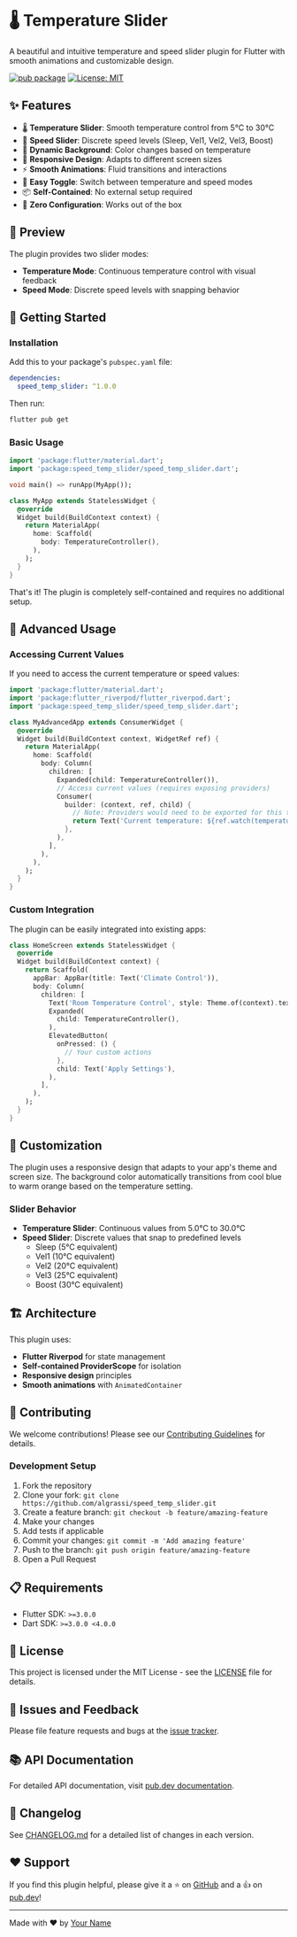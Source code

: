 # 🌡️ Temperature Slider

A beautiful and intuitive temperature and speed slider plugin for Flutter with smooth animations and customizable design.

[![pub package](https://img.shields.io/pub/v/speed_temp_slider.svg)](https://pub.dev/packages/speed_temp_slider)
[![License: MIT](https://img.shields.io/badge/License-MIT-yellow.svg)](https://opensource.org/licenses/MIT)

## ✨ Features

- 🌡️ **Temperature Slider**: Smooth temperature control from 5°C to 30°C
- 🚀 **Speed Slider**: Discrete speed levels (Sleep, Vel1, Vel2, Vel3, Boost)
- 🎨 **Dynamic Background**: Color changes based on temperature
- 📱 **Responsive Design**: Adapts to different screen sizes
- ⚡ **Smooth Animations**: Fluid transitions and interactions
- 🔄 **Easy Toggle**: Switch between temperature and speed modes
- 📦 **Self-Contained**: No external setup required
- 🎯 **Zero Configuration**: Works out of the box

## 📱 Preview

The plugin provides two slider modes:
- **Temperature Mode**: Continuous temperature control with visual feedback
- **Speed Mode**: Discrete speed levels with snapping behavior

## 🚀 Getting Started

### Installation

Add this to your package's `pubspec.yaml` file:

```yaml
dependencies:
  speed_temp_slider: ^1.0.0
```

Then run:

```bash
flutter pub get
```

### Basic Usage

```dart
import 'package:flutter/material.dart';
import 'package:speed_temp_slider/speed_temp_slider.dart';

void main() => runApp(MyApp());

class MyApp extends StatelessWidget {
  @override
  Widget build(BuildContext context) {
    return MaterialApp(
      home: Scaffold(
        body: TemperatureController(),
      ),
    );
  }
}
```

That's it! The plugin is completely self-contained and requires no additional setup.

## 📖 Advanced Usage

### Accessing Current Values

If you need to access the current temperature or speed values:

```dart
import 'package:flutter/material.dart';
import 'package:flutter_riverpod/flutter_riverpod.dart';
import 'package:speed_temp_slider/speed_temp_slider.dart';

class MyAdvancedApp extends ConsumerWidget {
  @override
  Widget build(BuildContext context, WidgetRef ref) {
    return MaterialApp(
      home: Scaffold(
        body: Column(
          children: [
            Expanded(child: TemperatureController()),
            // Access current values (requires exposing providers)
            Consumer(
              builder: (context, ref, child) {
                // Note: Providers would need to be exported for this to work
                return Text('Current temperature: ${ref.watch(temperatureProvider)}°C');
              },
            ),
          ],
        ),
      ),
    );
  }
}
```

### Custom Integration

The plugin can be easily integrated into existing apps:

```dart
class HomeScreen extends StatelessWidget {
  @override
  Widget build(BuildContext context) {
    return Scaffold(
      appBar: AppBar(title: Text('Climate Control')),
      body: Column(
        children: [
          Text('Room Temperature Control', style: Theme.of(context).textTheme.headlineMedium),
          Expanded(
            child: TemperatureController(),
          ),
          ElevatedButton(
            onPressed: () {
              // Your custom actions
            },
            child: Text('Apply Settings'),
          ),
        ],
      ),
    );
  }
}
```

## 🎨 Customization

The plugin uses a responsive design that adapts to your app's theme and screen size. The background color automatically transitions from cool blue to warm orange based on the temperature setting.

### Slider Behavior

- **Temperature Slider**: Continuous values from 5.0°C to 30.0°C
- **Speed Slider**: Discrete values that snap to predefined levels
  - Sleep (5°C equivalent)
  - Vel1 (10°C equivalent)  
  - Vel2 (20°C equivalent)
  - Vel3 (25°C equivalent)
  - Boost (30°C equivalent)

## 🏗️ Architecture

This plugin uses:
- **Flutter Riverpod** for state management
- **Self-contained ProviderScope** for isolation
- **Responsive design** principles
- **Smooth animations** with `AnimatedContainer`

## 🤝 Contributing

We welcome contributions! Please see our [Contributing Guidelines](CONTRIBUTING.md) for details.

### Development Setup

1. Fork the repository
2. Clone your fork: `git clone https://github.com/algrassi/speed_temp_slider.git`
3. Create a feature branch: `git checkout -b feature/amazing-feature`
4. Make your changes
5. Add tests if applicable
6. Commit your changes: `git commit -m 'Add amazing feature'`
7. Push to the branch: `git push origin feature/amazing-feature`
8. Open a Pull Request

## 📋 Requirements

- Flutter SDK: `>=3.0.0`
- Dart SDK: `>=3.0.0 <4.0.0`

## 📄 License

This project is licensed under the MIT License - see the [LICENSE](LICENSE) file for details.

## 🐛 Issues and Feedback

Please file feature requests and bugs at the [issue tracker](https://github.com/algrassi/speed_temp_slider/issues).

## 📚 API Documentation

For detailed API documentation, visit [pub.dev documentation](https://pub.dev/documentation/speed_temp_slider/latest/).

## 🔖 Changelog

See [CHANGELOG.md](CHANGELOG.md) for a detailed list of changes in each version.

## ❤️ Support

If you find this plugin helpful, please give it a ⭐ on [GitHub](https://github.com/algrassi/speed_temp_slider) and a 👍 on [pub.dev](https://pub.dev/packages/speed_temp_slider)!

---

Made with ❤️ by [Your Name](https://github.com/algrassi)